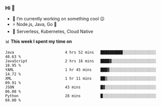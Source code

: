 ### Hi 👋

<!--
**nodejh/nodejh** is a ✨ _special_ ✨ repository because its `README.md` (this file) appears on your GitHub profile.

Here are some ideas to get you started:

- 🔭 I’m currently working on ...
- 🌱 I’m currently learning ...
- 👯 I’m looking to collaborate on ...
- 🤔 I’m looking for help with ...
- 💬 Ask me about ...
- 📫 How to reach me: ...
- 😄 Pronouns: ...
- ⚡ Fun fact: ...
-->

- 🔭 I’m currently working on something cool :wink:
- ⚡ Node.js, Java, Go :thought_balloon:
- 🤖 Serverless, Kubernetes, Cloud Native

📊 **This week I spent my time on**

<!--START_SECTION:waka-->

```text
Java                       4 hrs 52 mins   ██████████░░░░░░░░░░░░░░░   40.63 %
JavaScript                 2 hrs 16 mins   ████▓░░░░░░░░░░░░░░░░░░░░   18.95 %
YAML                       1 hr 45 mins    ███▓░░░░░░░░░░░░░░░░░░░░░   14.72 %
XML                        1 hr 11 mins    ██▒░░░░░░░░░░░░░░░░░░░░░░   09.91 %
JSON                       43 mins         █▓░░░░░░░░░░░░░░░░░░░░░░░   06.08 %
Python                     28 mins         █░░░░░░░░░░░░░░░░░░░░░░░░   04.00 %
```

<!--END_SECTION:waka-->


<!--
:traffic_light: **Visitors**

![visitors](https://visitor-badge.glitch.me/badge?page_id=nodejh.nodejh)
-->
